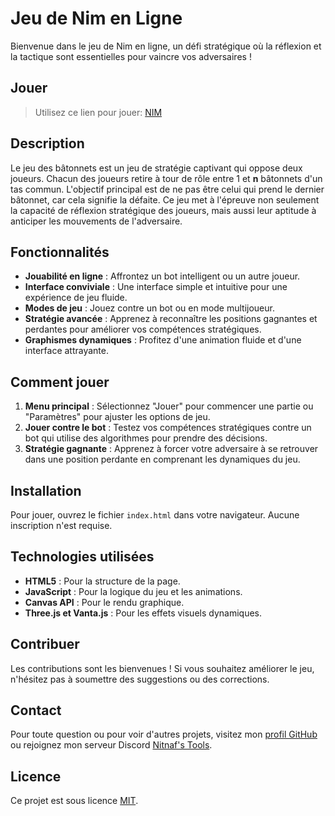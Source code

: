 # Jeu de Nim en Ligne

Bienvenue dans le jeu de Nim en ligne, un défi stratégique où la réflexion et la tactique sont essentielles pour vaincre
vos adversaires !
## Jouer
> Utilisez ce lien pour jouer: [NIM](https://nitnaf10.github.io/Portofolio/Nim_game/)
## Description

Le jeu des bâtonnets est un jeu de stratégie captivant qui oppose deux joueurs. Chacun des joueurs retire à tour de rôle
entre 1 et **n** bâtonnets d'un tas commun. L'objectif principal est de ne pas être celui qui prend le dernier bâtonnet,
car cela signifie la défaite. Ce jeu met à l'épreuve non seulement la capacité de réflexion stratégique des joueurs,
mais aussi leur aptitude à anticiper les mouvements de l'adversaire.

## Fonctionnalités

-   **Jouabilité en ligne** : Affrontez un bot intelligent ou un autre joueur.
-   **Interface conviviale** : Une interface simple et intuitive pour une expérience de jeu fluide.
-   **Modes de jeu** : Jouez contre un bot ou en mode multijoueur.
-   **Stratégie avancée** : Apprenez à reconnaître les positions gagnantes et perdantes pour améliorer vos compétences
    stratégiques.
-   **Graphismes dynamiques** : Profitez d'une animation fluide et d'une interface attrayante.

## Comment jouer

1. **Menu principal** : Sélectionnez "Jouer" pour commencer une partie ou "Paramètres" pour ajuster les options de jeu.
2. **Jouer contre le bot** : Testez vos compétences stratégiques contre un bot qui utilise des algorithmes pour prendre
   des décisions.
3. **Stratégie gagnante** : Apprenez à forcer votre adversaire à se retrouver dans une position perdante en comprenant
   les dynamiques du jeu.

## Installation

Pour jouer, ouvrez le fichier `index.html` dans votre navigateur. Aucune inscription n'est requise.

## Technologies utilisées

-   **HTML5** : Pour la structure de la page.
-   **JavaScript** : Pour la logique du jeu et les animations.
-   **Canvas API** : Pour le rendu graphique.
-   **Three.js et Vanta.js** : Pour les effets visuels dynamiques.

## Contribuer

Les contributions sont les bienvenues ! Si vous souhaitez améliorer le jeu, n'hésitez pas à soumettre des suggestions ou
des corrections.

## Contact

Pour toute question ou pour voir d'autres projets, visitez mon [profil GitHub](https://github.com/Nitnaf10) ou rejoignez mon serveur Discord [Nitnaf's Tools](https://discord.gg/XVyHTVMwU4).

## Licence

Ce projet est sous licence [MIT](MIT.html).
